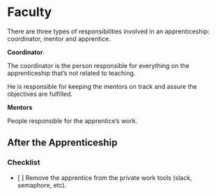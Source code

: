 Faculty
=======

There are three types of responsibilities involved in an apprenticeship: coordinator, mentor and apprentice.

**Coordinator**.

The coordinator is the person responsible for everything on the apprenticeship that’s not related to teaching.

He is responsible for keeping the mentors on track and assure the objectives are fulfilled.

**Mentors**

People responsible for the apprentice’s work.

## After the Apprenticeship

### Checklist

- [ ] Remove the apprentice from the private work tools (slack, semaphore, etc).

